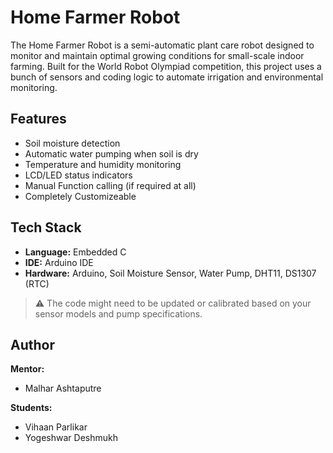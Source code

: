 # Home Farmer Robot

The Home Farmer Robot is a semi-automatic plant care robot designed to monitor and maintain optimal growing conditions for small-scale indoor farming. Built for the World Robot Olympiad competition, this project uses a bunch of sensors and coding logic to automate irrigation and environmental monitoring.

## Features

- Soil moisture detection
- Automatic water pumping when soil is dry
- Temperature and humidity monitoring
- LCD/LED status indicators
- Manual Function calling (if required at all)
- Completely Customizeable

## Tech Stack

- **Language:** Embedded C  
- **IDE:** Arduino IDE  
- **Hardware:** Arduino, Soil Moisture Sensor, Water Pump, DHT11, DS1307 (RTC)

> ⚠️ The code might need to be updated or calibrated based on your sensor models and pump specifications.

## Author
**Mentor:**  
- Malhar Ashtaputre  

**Students:**
- Vihaan Parlikar
- Yogeshwar Deshmukh  

